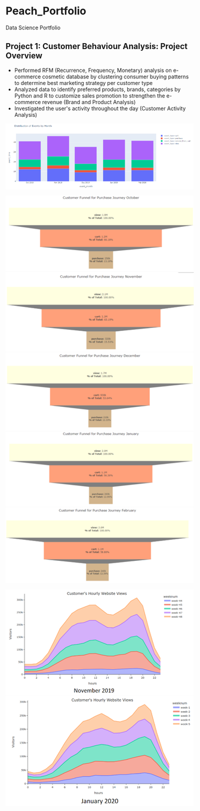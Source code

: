 # Peach_Portfolio
Data Science Portfolio

## Project 1: Customer Behaviour Analysis: Project Overview
* Performed RFM (Recurrence, Frequency, Monetary) analysis on e-commerce cosmetic database by clustering consumer buying patterns to determine best marketing strategy per customer type
*  Analyzed data to identify preferred products, brands, categories by Python and R to customize sales promotion to strengthen the e-commerce revenue (Brand and Product Analysis)
*  Investigated the user's activity throughout the day (Customer Activity Analysis)

![](/Image/Event_Bar_Graph.PNG)

![](/Image/Customer_Funnel_Oct.PNG)
![](/Image/Customer_Funnel_Nov.PNG)
![](/Image/Customer_Funnel_Dec.PNG)
![](/Image/Customer_Funnel_Jan.PNG)
![](/Image/Customer_Funnel_Feb.PNG)


![](/Image/Customer's_Hourly_Website_Views_Nov.PNG)
![](/Image/Customer's_Hourly_Website_Views_Jan.PNG)


